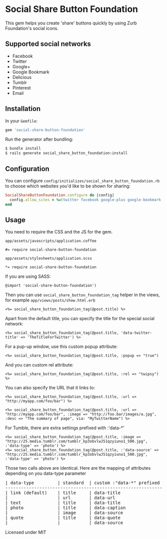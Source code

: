 # Social Share Button Foundation

This gem helps you create 'share' buttons quickly by using Zurb Foundation's social icons.

## Supported social networks

* Facebook
* Twitter
* Google+
* Google Bookmark
* Delicious
* Tumblr
* Pinterest
* Email

## Installation

In your `Gemfile`:

```ruby
gem 'social-share-button-foundation'
```

Run the generator after bundling:

```bash
$ bundle install
$ rails generate social_share_button_foundation:install
```

## Configuration

You can configure `config/initializes/social_share_button_foundation.rb` to choose which websites you'd like to be shown for sharing:

```ruby
SocialShareButtonFoundation.configure do |config|
  config.allow_sites = %w(twitter facebook google-plus google-bookmark delicious tumblr pinterest email)
end
```

## Usage

You need to require the CSS and the  JS for the gem.

`app/assets/javascripts/application.coffee`

```
#= require social-share-button-foundation
```

`app/assets/stylesheets/application.scss`

```
*= require social-share-button-foundation
```
If you are using SASS:

```
@import 'social-share-button-foundation')
```
Then you can use `social_share_button_foundation_tag` helper in the views, for example `app/views/posts/show.html.erb`

```erb
<%= social_share_button_foundation_tag(@post.title) %>
```

Apart from the default title, you can specify the title for the special social network:

```erb
<%= social_share_button_foundation_tag(@post.title, 'data-twitter-title' => 'TheTitleForTwitter') %>
```

For a pup-up window, use this custom popup attribute:

```erb
<%= social_share_button_foundation_tag(@post.title, :popup => "true")
```

And you can custom rel attribute:

```erb
<%= social_share_button_foundation_tag(@post.title, :rel => "twipsy") %>
```

You can also specify the URL that it links to:

```erb
<%= social_share_button_foundation_tag(@post.title, :url => "http://myapp.com/foo/bar") %>
```

```erb
<%= social_share_button_foundation_tag(@post.title, :url => "http://myapp.com/foo/bar", :image => "http://foo.bar/images/a.jpg", :desc => "The summary of page", via: "MyTwitterName") %>
```

For Tumble, there are extra settings  prefixed with :'data-*'
```erb
<%= social_share_button_foundation_tag(@post.title, :image => "http://25.media.tumblr.com/tumblr_kp3obvlwJ51qzyiuno1_500.jpg", :'data-type' => 'photo') %>
<%= social_share_button_foundation_tag(@post.title, :'data-source' => "http://25.media.tumblr.com/tumblr_kp3obvlwJ51qzyiuno1_500.jpg", :'data-type' => 'photo') %>
```
Those two calls above are identical.
Here are the mapping of attributes depending on you data-type parameter

<pre>
| data-type         | standard  | custom :"data-*" prefixed  |
--------------------------------------------------------------
| link (default)    | title     | data-title                 |
|                   | url       | data-url                   |
| text              | title     | data-title                 |
| photo             | title     | data-caption               |
|                   | image     | data-source                |
| quote             | title     | data-quote                 |
|                   |           | data-source                |
</pre>


Licensed under MIT
